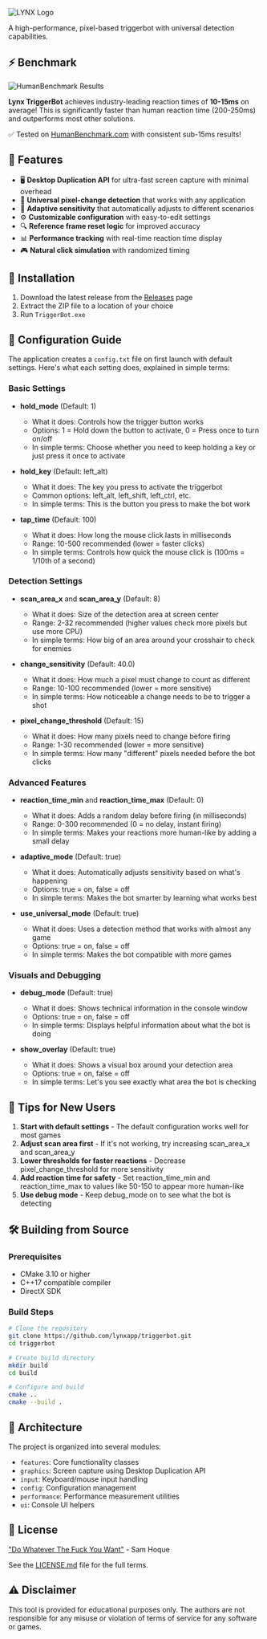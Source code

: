 ![LYNX Logo](assets/images/logo.png)

A high-performance, pixel-based triggerbot with universal detection capabilities.

## ⚡ Benchmark

![HumanBenchmark Results](assets/images/benchmark.png)

**Lynx TriggerBot** achieves industry-leading reaction times of **10-15ms** on average! This is significantly faster than human reaction time (200-250ms) and outperforms most other solutions.

✅ Tested on [HumanBenchmark.com](https://humanbenchmark.com/) with consistent sub-15ms results!

## 🚀 Features

- 🖥️ **Desktop Duplication API** for ultra-fast screen capture with minimal overhead
- 🎯 **Universal pixel-change detection** that works with any application
- 🔄 **Adaptive sensitivity** that automatically adjusts to different scenarios
- ⚙️ **Customizable configuration** with easy-to-edit settings
- 🔍 **Reference frame reset logic** for improved accuracy
- 📊 **Performance tracking** with real-time reaction time display
- 🎮 **Natural click simulation** with randomized timing

## 🔧 Installation

1. Download the latest release from the [Releases](https://github.com/lynxapp/triggerbot/releases) page
2. Extract the ZIP file to a location of your choice
3. Run `TriggerBot.exe`

## 📝 Configuration Guide

The application creates a `config.txt` file on first launch with default settings. Here's what each setting does, explained in simple terms:

### Basic Settings

- **hold_mode** (Default: 1)
  - What it does: Controls how the trigger button works
  - Options: 1 = Hold down the button to activate, 0 = Press once to turn on/off
  - In simple terms: Choose whether you need to keep holding a key or just press it once to activate

- **hold_key** (Default: left_alt)
  - What it does: The key you press to activate the triggerbot
  - Common options: left_alt, left_shift, left_ctrl, etc.
  - In simple terms: This is the button you press to make the bot work

- **tap_time** (Default: 100)
  - What it does: How long the mouse click lasts in milliseconds
  - Range: 10-500 recommended (lower = faster clicks)
  - In simple terms: Controls how quick the mouse click is (100ms = 1/10th of a second)

### Detection Settings

- **scan_area_x** and **scan_area_y** (Default: 8)
  - What it does: Size of the detection area at screen center
  - Range: 2-32 recommended (higher values check more pixels but use more CPU)
  - In simple terms: How big of an area around your crosshair to check for enemies

- **change_sensitivity** (Default: 40.0)
  - What it does: How much a pixel must change to count as different
  - Range: 10-100 recommended (lower = more sensitive)
  - In simple terms: How noticeable a change needs to be to trigger a shot

- **pixel_change_threshold** (Default: 15)
  - What it does: How many pixels need to change before firing
  - Range: 1-30 recommended (lower = more sensitive)
  - In simple terms: How many "different" pixels needed before the bot clicks

### Advanced Features

- **reaction_time_min** and **reaction_time_max** (Default: 0)
  - What it does: Adds a random delay before firing (in milliseconds)
  - Range: 0-300 recommended (0 = no delay, instant firing)
  - In simple terms: Makes your reactions more human-like by adding a small delay

- **adaptive_mode** (Default: true)
  - What it does: Automatically adjusts sensitivity based on what's happening
  - Options: true = on, false = off
  - In simple terms: Makes the bot smarter by learning what works best

- **use_universal_mode** (Default: true)
  - What it does: Uses a detection method that works with almost any game
  - Options: true = on, false = off
  - In simple terms: Makes the bot compatible with more games

### Visuals and Debugging

- **debug_mode** (Default: true)
  - What it does: Shows technical information in the console window
  - Options: true = on, false = off
  - In simple terms: Displays helpful information about what the bot is doing

- **show_overlay** (Default: true)
  - What it does: Shows a visual box around your detection area
  - Options: true = on, false = off
  - In simple terms: Let's you see exactly what area the bot is checking

## 🔎 Tips for New Users

1. **Start with default settings** - The default configuration works well for most games
2. **Adjust scan area first** - If it's not working, try increasing scan_area_x and scan_area_y
3. **Lower thresholds for faster reactions** - Decrease pixel_change_threshold for more sensitivity
4. **Add reaction time for safety** - Set reaction_time_min and reaction_time_max to values like 50-150 to appear more human-like
5. **Use debug mode** - Keep debug_mode on to see what the bot is detecting

## 🛠️ Building from Source

### Prerequisites

- CMake 3.10 or higher
- C++17 compatible compiler
- DirectX SDK

### Build Steps

```bash
# Clone the repository
git clone https://github.com/lynxapp/triggerbot.git
cd triggerbot

# Create build directory
mkdir build
cd build

# Configure and build
cmake ..
cmake --build .
```

## 🧩 Architecture

The project is organized into several modules:

- `features`: Core functionality classes
- `graphics`: Screen capture using Desktop Duplication API
- `input`: Keyboard/mouse input handling
- `config`: Configuration management
- `performance`: Performance measurement utilities
- `ui`: Console UI helpers

## 📜 License

["Do Whatever The Fuck You Want"](LICENSE.md) - Sam Hoque

See the [LICENSE.md](LICENSE.md) file for the full terms.

## ⚠️ Disclaimer

This tool is provided for educational purposes only. The authors are not responsible for any misuse or violation of terms of service for any software or games.
